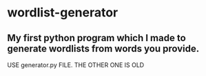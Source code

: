 # wordlist-generator
## My first python program which I made to generate wordlists from words you provide.

USE generator.py FILE. THE OTHER ONE IS OLD
